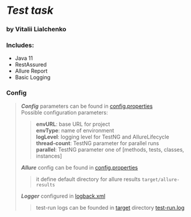 # _Test task_
### by Vitalii Lialchenko

### Includes:
- Java 11
- RestAssured
- Allure Report
- Basic Logging 

### Config 
> ***_Config_*** parameters can be found in [config.properties](src/main/resources/config.properties) \
> Possible configuration parameters:
> > **envURL**: base URL for project \
> > **envType**: name of environment \
> > **logLevel**: logging level for TestNG and AllureLifecycle \
> > **thread-count**: TestNG parameter for parallel runs \
> > **parallel**: TestNG parameter one of \[methods, tests, classes, instances\]
> 
> ***_Allure_*** config can be found in [config.properties](src/main/resources/allure.properties) 
> > it define default directory for allure results `target/allure-results`
> 
> ***_Logger_*** configured in [logback.xml](src/main/resources/logback.xml)
> > test-run logs can be founded in [target](target) directory [test-run.log](target/logs/test-run.log)
